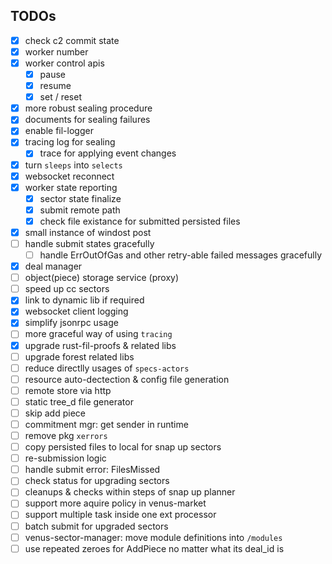 ## TODOs
- [x] check c2 commit state
- [x] worker number
- [x] worker control apis
  - [x] pause
  - [x] resume
  - [x] set / reset
- [x] more robust sealing procedure
- [x] documents for sealing failures
- [x] enable fil-logger
- [x] tracing log for sealing
  - [x] trace for applying event changes
- [x] turn `sleeps` into `selects`
- [x] websocket reconnect
- [x] worker state reporting
  - [x] sector state finalize
  - [x] submit remote path
  - [x] check file existance for submitted persisted files
- [x] small instance of windost post
- [ ] handle submit states gracefully
  - [ ] handle ErrOutOfGas and other retry-able failed messages gracefully
- [x] deal manager
- [ ] object(piece) storage service (proxy)
- [ ] speed up cc sectors
- [x] link to dynamic lib if required
- [x] websocket client logging
- [x] simplify jsonrpc usage
- [ ] more graceful way of using `tracing`
- [x] upgrade rust-fil-proofs & related libs
- [ ] upgrade forest related libs
- [ ] reduce directlly usages of `specs-actors`
- [ ] resource auto-dectection & config file generation
- [ ] remote store via http
- [ ] static tree_d file generator
- [ ] skip add piece
- [ ] commitment mgr: get sender in runtime
- [ ] remove pkg `xerrors`
- [ ] copy persisted files to local for snap up sectors
- [ ] re-submission logic
- [ ] handle submit error: FilesMissed
- [ ] check status for upgrading sectors
- [ ] cleanups & checks within steps of snap up planner
- [ ] support more aquire policy in venus-market
- [ ] support multiple task inside one ext processor
- [ ] batch submit for upgraded sectors
- [ ] venus-sector-manager: move module definitions into `/modules`
- [ ] use repeated zeroes for AddPiece no matter what its deal_id is
